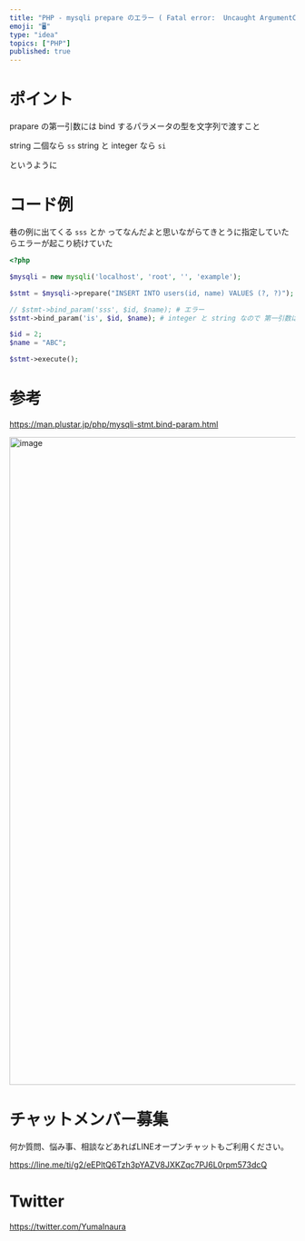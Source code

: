 ```yaml
---
title: "PHP - mysqli prepare のエラー ( Fatal error:  Uncaught ArgumentCountError:"
emoji: "🖥"
type: "idea"
topics: ["PHP"]
published: true
---
```


# ポイント

prapare の第一引数には bind するパラメータの型を文字列で渡すこと

string 二個なら `ss`
string と integer なら `si`

というように


# コード例

巷の例に出てくる  `sss` とか ってなんだよと思いながらてきとうに指定していたらエラーが起こり続けていた

```php
<?php

$mysqli = new mysqli('localhost', 'root', '', 'example');

$stmt = $mysqli->prepare("INSERT INTO users(id, name) VALUES (?, ?)");

// $stmt->bind_param('sss', $id, $name); # エラー
$stmt->bind_param('is', $id, $name); # integer と string なので 第一引数は is

$id = 2;
$name = "ABC";

$stmt->execute();
```

# 参考

https://man.plustar.jp/php/mysqli-stmt.bind-param.html

<img width="1141" alt="image" src="https://user-images.githubusercontent.com/13635059/210698473-1d1f00cd-d96c-4c78-9f84-ad6eed157ff0.png">


# チャットメンバー募集


何か質問、悩み事、相談などあればLINEオープンチャットもご利用ください。

https://line.me/ti/g2/eEPltQ6Tzh3pYAZV8JXKZqc7PJ6L0rpm573dcQ


# Twitter

https://twitter.com/YumaInaura

